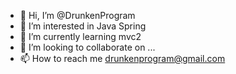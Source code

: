 - 👋 Hi, I’m @DrunkenProgram
- 👀 I’m interested in Java Spring
- 🌱 I’m currently learning mvc2
- 💞️ I’m looking to collaborate on ...
- 📫 How to reach me drunkenprogram@gmail.com

<!---
DrunkenProgram/DrunkenProgram is a ✨ special ✨ repository because its `README.md` (this file) appears on your GitHub profile.
You can click the Preview link to take a look at your changes.
--->
